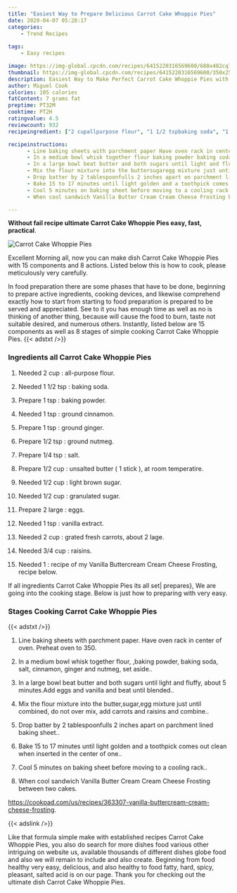 ```yaml
---
title: "Easiest Way to Prepare Delicious Carrot Cake Whoppie Pies"
date: 2020-04-07 05:28:17
categories:
    - Trend Recipes
    
tags:
    - Easy recipes

image: https://img-global.cpcdn.com/recipes/6415220316569600/680x482cq70/carrot-cake-whoppie-pies-recipe-main-photo.jpg
thumbnail: https://img-global.cpcdn.com/recipes/6415220316569600/350x250cq70/carrot-cake-whoppie-pies-recipe-main-photo.jpg
description: Easiest Way to Make Perfect Carrot Cake Whoppie Pies with 15 ingredients and 8 stages of easy cooking.
author: Miguel Cook
calories: 105 calories
fatContent: 7 grams fat
preptime: PT32M
cooktime: PT2H
ratingvalue: 4.5
reviewcount: 932
recipeingredient: ["2 cupallpurpose flour", "1 1/2 tspbaking soda", "1 tspbaking powder", "1 tspground cinnamon", "1 tspground ginger", "1/2 tspground nutmeg", "1/4 tspsalt", "1/2 cupunsalted butter  1 stick  at room temperatire", "1/2 cuplight brown sugar", "1/2 cupgranulated sugar", "2 largeeggs", "1 tspvanilla extract", "2 cupgrated fresh carrots about 2 lage", "3/4 cupraisins", "1recipe of my Vanilla Buttercream Cream Cheese Frosting recipe below"]

recipeinstructions: 
      - Line baking sheets with parchment paper Have oven rack in center of oven Preheat oven to 350 
      - In a medium bowl whisk together flour baking powder baking soda salt cinnamon ginger and nutmeg set aside 
      - In a large bowl beat butter and both sugars until light and fluffy about 5 minutesAdd eggs and vanilla and beat until blended 
      - Mix the flour mixture into the buttersugaregg mixture just until combined do not over mix add carrots and raisins and combine 
      - Drop batter by 2 tablespoonfulls 2 inches apart on parchment lined baking sheet 
      - Bake 15 to 17 minutes until light golden and a toothpick comes out clean when inserted in the center of one 
      - Cool 5 minutes on baking sheet before moving to a cooling rack 
      - When cool sandwich Vanilla Butter Cream Cream Cheese Frosting between two cakeshttpscookpadcomusrecipes363307vanillabuttercreamcreamcheesefrosting

---
```




**Without fail recipe ultimate Carrot Cake Whoppie Pies easy, fast, practical**. 


![Carrot Cake Whoppie Pies](https://img-global.cpcdn.com/recipes/6415220316569600/680x482cq70/carrot-cake-whoppie-pies-recipe-main-photo.jpg "Carrot Cake Whoppie Pies")




Excellent Morning all, now you can make dish Carrot Cake Whoppie Pies with 15 components and 8 actions. Listed below this is how to cook, please meticulously very carefully.

In food preparation there are some phases that have to be done, beginning to prepare active ingredients, cooking devices, and likewise comprehend exactly how to start from starting to food preparation is prepared to be served and appreciated. See to it you has enough time as well as no is thinking of another thing, because will cause the food to burn, taste not suitable desired, and numerous others. Instantly, listed below are 15 components as well as 8 stages of simple cooking Carrot Cake Whoppie Pies.
{{< adstxt />}}

### Ingredients all Carrot Cake Whoppie Pies


1. Needed 2 cup : all-purpose flour.

1. Needed 1 1/2 tsp : baking soda.

1. Prepare 1 tsp : baking powder.

1. Needed 1 tsp : ground cinnamon.

1. Prepare 1 tsp : ground ginger.

1. Prepare 1/2 tsp : ground nutmeg.

1. Prepare 1/4 tsp : salt.

1. Prepare 1/2 cup : unsalted butter ( 1 stick ), at room temperatire.

1. Needed 1/2 cup : light brown sugar.

1. Needed 1/2 cup : granulated sugar.

1. Prepare 2 large : eggs.

1. Needed 1 tsp : vanilla extract.

1. Needed 2 cup : grated fresh carrots, about 2 lage.

1. Needed 3/4 cup : raisins.

1. Needed 1 : recipe of my Vanilla Buttercream Cream Cheese Frosting, recipe below.



If all ingredients Carrot Cake Whoppie Pies its all set| prepares}, We are going into the cooking stage. Below is just how to preparing with very easy.

### Stages Cooking Carrot Cake Whoppie Pies

{{< adstxt />}}


1. Line baking sheets with parchment paper. Have oven rack in center of oven. Preheat oven to 350.



1. In a medium bowl whisk together flour, ,baking powder, baking soda, salt, cinnamon, ginger and nutmeg, set aside..



1. In a large bowl beat butter and both sugars until light and fluffy, about 5 minutes.Add eggs and vanilla and beat until blended..



1. Mix the flour mixture into the butter,sugar,egg mixture just until combined, do not over mix, add carrots and raisins and combine..



1. Drop batter by 2 tablespoonfulls 2 inches apart on parchment lined baking sheet..



1. Bake 15 to 17 minutes until light golden and a toothpick comes out clean when inserted in the center of one..



1. Cool 5 minutes on baking sheet before moving to a cooling rack..



1. When cool sandwich Vanilla Butter Cream Cream Cheese Frosting between two cakes.

https://cookpad.com/us/recipes/363307-vanilla-buttercream-cream-cheese-frosting.





{{< adslink />}}

Like that formula simple make with established recipes Carrot Cake Whoppie Pies, you also do search for more dishes food various other intriguing on website us, available thousands of different dishes globe food and also we will remain to include and also create. Beginning from food healthy very easy, delicious, and also healthy to food fatty, hard, spicy, pleasant, salted acid is on our page. Thank you for checking out the ultimate dish Carrot Cake Whoppie Pies.
